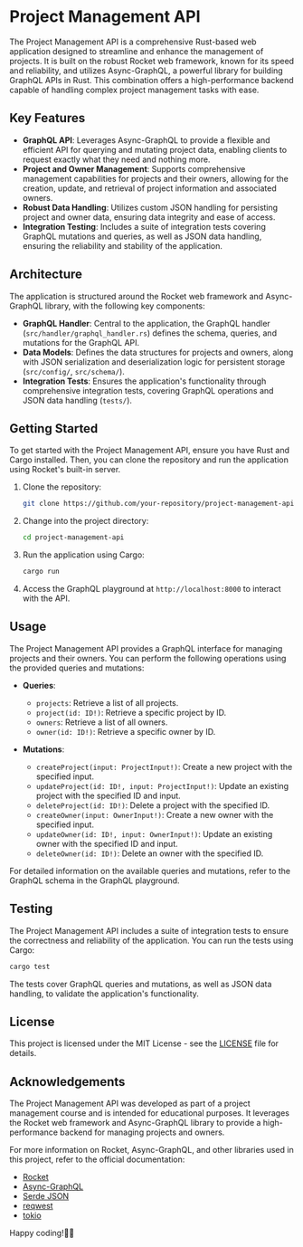 # Project Management API

The Project Management API is a comprehensive Rust-based web application designed to streamline and enhance the management of projects. It is built on the robust Rocket web framework, known for its speed and reliability, and utilizes Async-GraphQL, a powerful library for building GraphQL APIs in Rust. This combination offers a high-performance backend capable of handling complex project management tasks with ease.

## Key Features

- **GraphQL API**: Leverages Async-GraphQL to provide a flexible and efficient API for querying and mutating project data, enabling clients to request exactly what they need and nothing more.
- **Project and Owner Management**: Supports comprehensive management capabilities for projects and their owners, allowing for the creation, update, and retrieval of project information and associated owners.
- **Robust Data Handling**: Utilizes custom JSON handling for persisting project and owner data, ensuring data integrity and ease of access.
- **Integration Testing**: Includes a suite of integration tests covering GraphQL mutations and queries, as well as JSON data handling, ensuring the reliability and stability of the application.

## Architecture

The application is structured around the Rocket web framework and Async-GraphQL library, with the following key components:

- **GraphQL Handler**: Central to the application, the GraphQL handler (`src/handler/graphql_handler.rs`) defines the schema, queries, and mutations for the GraphQL API.
- **Data Models**: Defines the data structures for projects and owners, along with JSON serialization and deserialization logic for persistent storage (`src/config/`, `src/schema/`).
- **Integration Tests**: Ensures the application's functionality through comprehensive integration tests, covering GraphQL operations and JSON data handling (`tests/`).

## Getting Started

To get started with the Project Management API, ensure you have Rust and Cargo installed. Then, you can clone the repository and run the application using Rocket's built-in server.

1. Clone the repository:

   ```sh
   git clone https://github.com/your-repository/project-management-api.git
   ```

2. Change into the project directory:

   ```sh
   cd project-management-api
   ```

3. Run the application using Cargo:
   ```sh
   cargo run
   ```


4. Access the GraphQL playground at `http://localhost:8000` to interact with the API.

## Usage

The Project Management API provides a GraphQL interface for managing projects and their owners. You can perform the following operations using the provided queries and mutations:

- **Queries**:
  - `projects`: Retrieve a list of all projects.
  - `project(id: ID!)`: Retrieve a specific project by ID.
  - `owners`: Retrieve a list of all owners.
  - `owner(id: ID!)`: Retrieve a specific owner by ID.

- **Mutations**:
    - `createProject(input: ProjectInput!)`: Create a new project with the specified input.
    - `updateProject(id: ID!, input: ProjectInput!)`: Update an existing project with the specified ID and input.
    - `deleteProject(id: ID!)`: Delete a project with the specified ID.
    - `createOwner(input: OwnerInput!)`: Create a new owner with the specified input.
    - `updateOwner(id: ID!, input: OwnerInput!)`: Update an existing owner with the specified ID and input.
    - `deleteOwner(id: ID!)`: Delete an owner with the specified ID.

For detailed information on the available queries and mutations, refer to the GraphQL schema in the GraphQL playground.

## Testing

The Project Management API includes a suite of integration tests to ensure the correctness and reliability of the application. You can run the tests using Cargo:

```sh
cargo test
```

The tests cover GraphQL queries and mutations, as well as JSON data handling, to validate the application's functionality.

## License

This project is licensed under the MIT License - see the [LICENSE](LICENSE) file for details.

## Acknowledgements

The Project Management API was developed as part of a project management course and is intended for educational purposes. It leverages the Rocket web framework and Async-GraphQL library to provide a high-performance backend for managing projects and owners.

For more information on Rocket, Async-GraphQL, and other libraries used in this project, refer to the official documentation:

- [Rocket](https://rocket.rs/)
- [Async-GraphQL](https://async-graphql.github.io/async-graphql/en/index.html)
- [Serde JSON](https://serde.rs/)
- [reqwest](https://docs.rs/reqwest/0.11.4/reqwest/)
- [tokio](https://tokio.rs/)

Happy coding!🦀🚀

